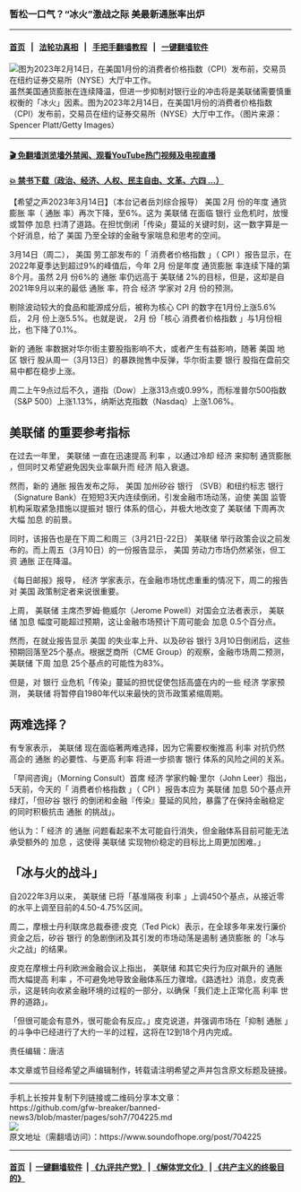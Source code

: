 ### 暂松一口气？“冰火”激战之际 美最新通胀率出炉
------------------------

#### [首页](https://github.com/gfw-breaker/banned-news3/blob/master/README.md) &nbsp;&nbsp;|&nbsp;&nbsp; [法轮功真相](https://github.com/begood0513/basic/blob/master/README.md)  &nbsp;&nbsp;|&nbsp;&nbsp; [手把手翻墙教程](https://github.com/gfw-breaker/guides/wiki)  &nbsp;&nbsp;|&nbsp;&nbsp; [一键翻墙软件](https://github.com/gfw-breaker/nogfw/blob/master/README.md)  



<div><img alt="图为2023年2月14日，在美国1月份的消费者价格指数（CPI）发布前，交易员在纽约证券交易所（NYSE）大厅中工作。" src="https://img.soundofhope.org/2023-03/1678821253841.jpg"/>
<br/><figcaption class="caption">
 虽然美国通货膨胀在连续降温，但进一步抑制对银行业的冲击将是美联储需要慎重权衡的「冰火」因素。图为2023年2月14日，在美国1月份的消费者价格指数（CPI）发布前，交易员在纽约证券交易所（NYSE）大厅中工作。（图片来源：Spencer Platt/Getty Images）
</figcaption></div><hr/>

#### [ 🎬  免翻墙浏览墙外禁闻、观看YouTube热门视频及电视直播](https://github.com/gfw-breaker/HelloWorld)

#### [ 💥  禁书下载（政治、经济、人权、民主自由、文革、六四 ...）](https://github.com/gfw-breaker/books/blob/master/README.md)

<div><div class="Content__Wrapper sc-1bvya0-0 elmmKw article_body" data-checkusr="" itemprop="articleBody">
 <div id="post_place_1">
 </div>
 <p class="meta-top">
  <span class="meta">
   【希望之声2023年3月14日】（本台记者岳刘综合报导）
  </span>
  <ok href="/term/1045">
   美国
  </ok>
  <ok href="/term/848693">
   2月
  </ok>
  份的年度
  <ok href="/term/2297">
   通货膨胀
  </ok>
  率（
  <ok href="/term/1913">
   通胀
  </ok>
  率）再次下降，至6%。这为
  <ok href="/term/1061">
   美联储
  </ok>
  在面临
  <ok href="/term/12133">
   银行
  </ok>
  业危机时，放慢或暂停
  <ok href="/term/16771">
   加息
  </ok>
  扫清了道路。在担忧倒闭「传染」蔓延的关键时刻，这一数字算是一个好消息，给了
  <ok href="/term/1045">
   美国
  </ok>
  乃至全球的金融专家喘息和思考的空间。
 </p>
 <p>
  3月14日（周二），
  <ok href="/term/1045">
   美国
  </ok>
  劳工部发布的「
  <ok href="/term/147697">
   消费者价格指数
  </ok>
  」（
  <ok href="/term/1912">
   CPI
  </ok>
  ）报告显示，在2022年夏季达到超过9%的峰值后，今年
  <ok href="/term/848693">
   2月
  </ok>
  份是年度
  <ok href="/term/2297">
   通货膨胀
  </ok>
  率连续下降的第8个月。虽然
  <ok href="/term/848693">
   2月
  </ok>
  份6%的
  <ok href="/term/1913">
   通胀
  </ok>
  率仍远高于
  <ok href="/term/1061">
   美联储
  </ok>
  2%的目标，但是，这却是自2021年9月以来的最低
  <ok href="/term/1913">
   通胀
  </ok>
  率，符合
  <ok href="/term/5444">
   经济
  </ok>
  学家对
  <ok href="/term/848693">
   2月
  </ok>
  份的预测。
 </p>
 <p>
  剔除波动较大的食品和能源成分后，被称为核心
  <ok href="/term/1912">
   CPI
  </ok>
  的数字在1月份上涨5.6%后，
  <ok href="/term/848693">
   2月
  </ok>
  份上涨5.5%。也就是说，
  <ok href="/term/848693">
   2月
  </ok>
  份「核心
  <ok href="/term/147697">
   消费者价格指数
  </ok>
  」与1月份相比，也下降了0.1%。
 </p>
 <p>
  新的
  <ok href="/term/1913">
   通胀
  </ok>
  率数据对华尔街主要股指影响不大，或者产生有益影响，随著
  <ok href="/term/1045">
   美国
  </ok>
  地区
  <ok href="/term/12133">
   银行
  </ok>
  股从周一（3月13日）的暴跌抛售中反弹，华尔街主要
  <ok href="/term/12133">
   银行
  </ok>
  股指在盘前交易中都在稳步上涨。
 </p>
 <p>
  周二上午9点过后不久，道指（Dow）上涨313点或0.99%，而标准普尔500指数（S&amp;P 500）上涨1.13%，纳斯达克指数（Nasdaq）上涨1.06%。
 </p>
 <h2>
  <strong>
   <ok href="/term/1061">
    美联储
   </ok>
   的重要参考指标
  </strong>
 </h2>
 <p>
  在过去一年里，
  <ok href="/term/1061">
   美联储
  </ok>
  一直在迅速提高
  <ok href="/term/118038">
   利率
  </ok>
  ，以通过冷却
  <ok href="/term/5444">
   经济
  </ok>
  来抑制
  <ok href="/term/2297">
   通货膨胀
  </ok>
  ，但同时又希望避免因失业率飙升而
  <ok href="/term/5444">
   经济
  </ok>
  陷入衰退。
 </p>
 <p>
  然而，新的
  <ok href="/term/1913">
   通胀
  </ok>
  报告发布之际，
  <ok href="/term/1045">
   美国
  </ok>
  加州矽谷
  <ok href="/term/12133">
   银行
  </ok>
  （SVB）和纽约标志
  <ok href="/term/12133">
   银行
  </ok>
  （Signature Bank）在短短3天内连续倒闭，引发金融市场动荡，迫使
  <ok href="/term/1045">
   美国
  </ok>
  监管机构采取紧急措施以提振对
  <ok href="/term/12133">
   银行
  </ok>
  体系的信心，并极大地改变了
  <ok href="/term/1061">
   美联储
  </ok>
  下周再次大幅
  <ok href="/term/16771">
   加息
  </ok>
  的前景。
 </p>
 <p>
  同时，该报告也是在下周二和周三（3月21日-22日）
  <ok href="/term/1061">
   美联储
  </ok>
  举行政策会议之前发布的。而上周五（3月10日）的一份报告显示，
  <ok href="/term/1045">
   美国
  </ok>
  劳动力市场仍然紧张，但工资
  <ok href="/term/1913">
   通胀
  </ok>
  正在降温。
 </p>
 <p>
  《每日邮报》报导，
  <ok href="/term/5444">
   经济
  </ok>
  学家表示，在金融市场忧虑重重的情况下，周二的报告对
  <ok href="/term/1045">
   美国
  </ok>
  政策制定者来说很重要。
 </p>
 <p>
  上周，
  <ok href="/term/1061">
   美联储
  </ok>
  主席杰罗姆·鲍威尔（Jerome Powell）对国会立法者表示，
  <ok href="/term/1061">
   美联储
  </ok>
  <ok href="/term/16771">
   加息
  </ok>
  幅度可能超过预期，这让金融市场预计下周可能会
  <ok href="/term/16771">
   加息
  </ok>
  0.5个百分点。
 </p>
 <p>
  然而，在就业报告显示
  <ok href="/term/1045">
   美国
  </ok>
  的失业率上升、以及矽谷
  <ok href="/term/12133">
   银行
  </ok>
  3月10日倒闭后，这些预期回落至25个基点。根据芝商所（CME Group）的观察，金融市场周二预测，
  <ok href="/term/1061">
   美联储
  </ok>
  下周
  <ok href="/term/16771">
   加息
  </ok>
  25个基点的可能性为83%。
 </p>
 <p>
  但是，对
  <ok href="/term/12133">
   银行
  </ok>
  业危机「传染」蔓延的担忧促使包括高盛在内的一些
  <ok href="/term/5444">
   经济
  </ok>
  学家预测，
  <ok href="/term/1061">
   美联储
  </ok>
  将暂停自1980年代以来最快的货币政策紧缩周期。
 </p>
 <h2>
  <strong>
   两难选择？
  </strong>
 </h2>
 <p>
  有专家表示，
  <ok href="/term/1061">
   美联储
  </ok>
  现在面临著两难选择，因为它需要权衡推高
  <ok href="/term/118038">
   利率
  </ok>
  对抗仍然高企的
  <ok href="/term/1913">
   通胀
  </ok>
  的必要性、与更高
  <ok href="/term/118038">
   利率
  </ok>
  将进一步损害
  <ok href="/term/12133">
   银行
  </ok>
  体系的风险之间的关系。
 </p>
 <p>
  「早间咨询」（Morning Consult）首席
  <ok href="/term/5444">
   经济
  </ok>
  学家约翰·里尔（John Leer）指出，5天前，今天的「
  <ok href="/term/147697">
   消费者价格指数
  </ok>
  」（
  <ok href="/term/1912">
   CPI
  </ok>
  ）报告本应为
  <ok href="/term/1061">
   美联储
  </ok>
  <ok href="/term/16771">
   加息
  </ok>
  50个基点开绿灯，「但矽谷
  <ok href="/term/12133">
   银行
  </ok>
  的倒闭和金融『传染』蔓延的风险，暴露了在保持金融稳定的同时积极抗击
  <ok href="/term/1913">
   通胀
  </ok>
  的挑战」。
 </p>
 <p>
  他认为：「
  <ok href="/term/5444">
   经济
  </ok>
  的
  <ok href="/term/1913">
   通胀
  </ok>
  问题看起来不太可能自行消失，但金融体系目前可能无法承受额外的
  <ok href="/term/16771">
   加息
  </ok>
  ，这使得
  <ok href="/term/1061">
   美联储
  </ok>
  实现物价稳定的目标比上周更加困难。」
 </p>
 <h2>
  <strong>
   「冰与火的战斗」
  </strong>
 </h2>
 <p>
  自2022年3月以来，
  <ok href="/term/1061">
   美联储
  </ok>
  已将「基准隔夜
  <ok href="/term/118038">
   利率
  </ok>
  」上调450个基点，从接近零的水平上调至目前的4.50-4.75%区间。
 </p>
 <p>
  周二，摩根士丹利联席总裁泰德·皮克（Ted Pick）表示，在全球多年来发行廉价资金之后，矽谷
  <ok href="/term/12133">
   银行
  </ok>
  的急剧倒闭及其引发的市场动荡是遏制
  <ok href="/term/2297">
   通货膨胀
  </ok>
  的「冰与火之战」的结果。
 </p>
 <p>
  皮克在摩根士丹利欧洲金融会议上指出，
  <ok href="/term/1061">
   美联储
  </ok>
  和其它央行为应对飙升的
  <ok href="/term/1913">
   通胀
  </ok>
  而大幅提高
  <ok href="/term/118038">
   利率
  </ok>
  ，不可避免地导致金融体系压力骤增。《路透社》消息，皮克表示，这是转向收紧金融环境的过程的一部分，以确保「我们走上正常化高
  <ok href="/term/118038">
   利率
  </ok>
  世界的道路」。
 </p>
 <p>
  「但很可能会有意外，很可能会有反应。」皮克说道，并强调市场在「抑制
  <ok href="/term/1913">
   通胀
  </ok>
  」的斗争中已经进行了大约一半的过程，这将在12到18个月内完成。
 </p>
 <p class="meta-btm">
  责任编辑：唐洁
 </p>
 <p class="meta-btm">
  本文章或节目经希望之声编辑制作，转载请注明希望之声并包含原文标题及链接。
 </p>
</div>
</div>
<hr/>
手机上长按并复制下列链接或二维码分享本文章：<br/>
https://github.com/gfw-breaker/banned-news3/blob/master/pages/soh7/704225.md <br/>
<a href='https://github.com/gfw-breaker/banned-news3/blob/master/pages/soh7/704225.md'><img src='https://github.com/gfw-breaker/banned-news3/blob/master/pages/soh7/704225.md.png'/></a> <br/>
原文地址（需翻墙访问）：https://www.soundofhope.org/post/704225


------------------------
#### [首页](https://github.com/gfw-breaker/banned-news3/blob/master/README.md) &nbsp;|&nbsp; [一键翻墙软件](https://github.com/gfw-breaker/nogfw/blob/master/README.md) &nbsp;| [《九评共产党》](https://github.com/gfw-breaker/9ping.md/blob/master/README.md#九评之一评共产党是什么) | [《解体党文化》](https://github.com/gfw-breaker/jtdwh.md/blob/master/README.md) | [《共产主义的终极目的》](https://github.com/gfw-breaker/gczydzjmd.md/blob/master/README.md)


<img src='http://gfw-breaker.win/banned-news3/pages/soh7/704225.md' width='0px' height='0px'/>